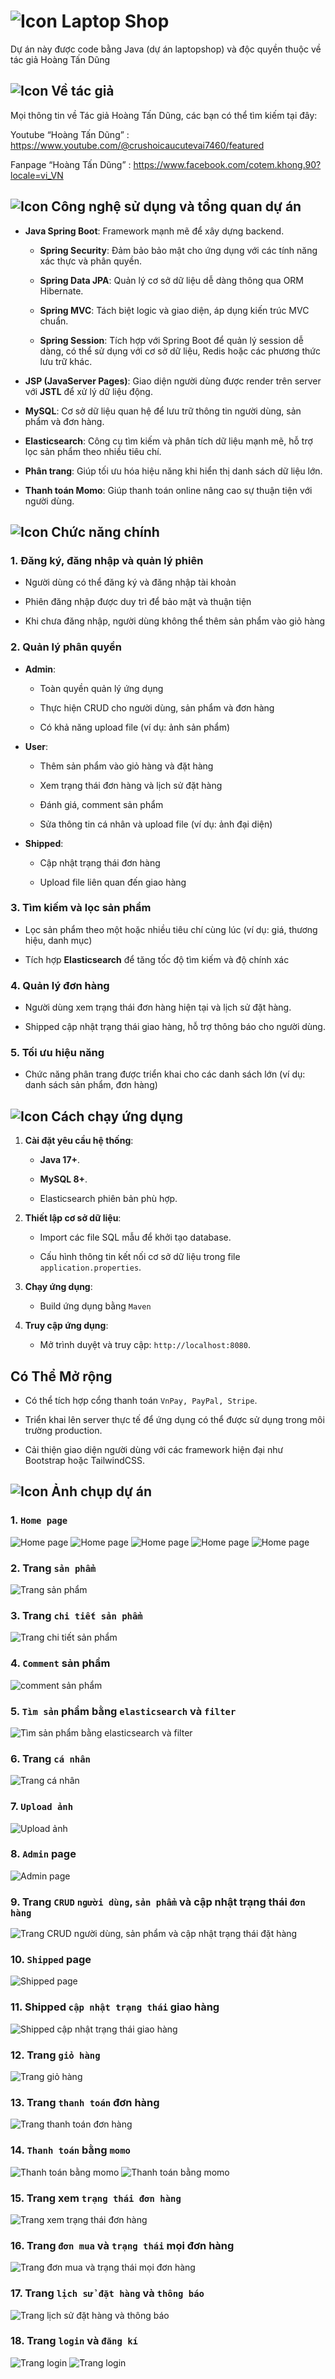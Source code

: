 # ![Icon](https://img.icons8.com/?size=35&id=104233&format=png&color=000000) Laptop Shop

Dự án này được code bằng Java (dự án laptopshop) và độc quyền thuộc về tác giả Hoàng Tấn Dũng

## ![Icon](https://img.icons8.com/?size=20&id=21838&format=png&color=000000) Về tác giả

Mọi thông tin về Tác giả Hoàng Tấn Dũng, các bạn có thể tìm kiếm tại đây:

Youtube “Hoàng Tấn Dũng” : https://www.youtube.com/@crushoicaucutevai7460/featured

Fanpage “Hoàng Tấn Dũng” : https://www.facebook.com/cotem.khong.90?locale=vi_VN

## ![Icon](https://img.icons8.com/?size=25&id=43259&format=png&color=000000) Công nghệ sử dụng và tổng quan dự án

- **Java Spring Boot**: Framework mạnh mẽ để xây dựng backend.

  - **Spring Security**: Đảm bảo bảo mật cho ứng dụng với các tính năng xác thực và phân quyền.

  - **Spring Data JPA**: Quản lý cơ sở dữ liệu dễ dàng thông qua ORM Hibernate.

  - **Spring MVC**: Tách biệt logic và giao diện, áp dụng kiến trúc MVC chuẩn.

  - **Spring Session**: Tích hợp với Spring Boot để quản lý session dễ dàng, có thể sử dụng với cơ sở dữ liệu, Redis hoặc các phương thức lưu trữ khác.

- **JSP (JavaServer Pages)**: Giao diện người dùng được render trên server với **JSTL** để xử lý dữ liệu động.

- **MySQL**: Cơ sở dữ liệu quan hệ để lưu trữ thông tin người dùng, sản phẩm và đơn hàng.

- **Elasticsearch**: Công cụ tìm kiếm và phân tích dữ liệu mạnh mẽ, hỗ trợ lọc sản phẩm theo nhiều tiêu chí.

- **Phân trang**: Giúp tối ưu hóa hiệu năng khi hiển thị danh sách dữ liệu lớn.

- **Thanh toán Momo**: Giúp thanh toán online nâng cao sự thuận tiện với người dùng.

## ![Icon](https://img.icons8.com/?size=30&id=111139&format=png&color=000000) Chức năng chính

### **1. Đăng ký, đăng nhập và quản lý phiên**

- Người dùng có thể đăng ký và đăng nhập tài khoản

- Phiên đăng nhập được duy trì để bảo mật và thuận tiện

- Khi chưa đăng nhập, người dùng không thể thêm sản phẩm vào giỏ hàng

### **2. Quản lý phân quyền**
- **Admin**:

  - Toàn quyền quản lý ứng dụng

  - Thực hiện CRUD cho người dùng, sản phẩm và đơn hàng

  - Có khả năng upload file (ví dụ: ảnh sản phẩm)

- **User**:

  - Thêm sản phẩm vào giỏ hàng và đặt hàng

  - Xem trạng thái đơn hàng và lịch sử đặt hàng

  - Đánh giá, comment sản phẩm

  - Sửa thông tin cá nhân và upload file (ví dụ: ảnh đại diện)

- **Shipped**:

  - Cập nhật trạng thái đơn hàng

  - Upload file liên quan đến giao hàng

### **3. Tìm kiếm và lọc sản phẩm**

- Lọc sản phẩm theo một hoặc nhiều tiêu chí cùng lúc (ví dụ: giá, thương hiệu, danh mục)

- Tích hợp **Elasticsearch** để tăng tốc độ tìm kiếm và độ chính xác

### **4. Quản lý đơn hàng**

- Người dùng xem trạng thái đơn hàng hiện tại và lịch sử đặt hàng.

- Shipped cập nhật trạng thái giao hàng, hỗ trợ thông báo cho người dùng.

### **5. Tối ưu hiệu năng**

- Chức năng phân trang được triển khai cho các danh sách lớn (ví dụ: danh sách sản phẩm, đơn hàng)

## ![Icon](https://img.icons8.com/?size=30&id=108805&format=png&color=000000) Cách chạy ứng dụng

1. **Cài đặt yêu cầu hệ thống**:

   - **Java 17+**.

   - **MySQL 8+**.

   - Elasticsearch phiên bản phù hợp.

2. **Thiết lập cơ sở dữ liệu**:

   - Import các file SQL mẫu để khởi tạo database.

   - Cấu hình thông tin kết nối cơ sở dữ liệu trong file `application.properties`.

3. **Chạy ứng dụng**:

   - Build ứng dụng bằng `Maven`

4. **Truy cập ứng dụng**:

   - Mở trình duyệt và truy cập: `http://localhost:8080`.

## **Có Thể Mở rộng**

- Có thể tích hợp cổng thanh toán `VnPay, PayPal, Stripe`.

- Triển khai lên server thực tế để ứng dụng có thể được sử dụng trong môi trường production.

- Cải thiện giao diện người dùng với các framework hiện đại như Bootstrap hoặc TailwindCSS.

## ![Icon](https://img.icons8.com/?size=30&id=9YgKo9PXNHu4&format=png&color=000000) Ảnh chụp dự án

### 1. `Home page`

![Home page](https://github.com/dung11122005/image_github/blob/master/laptopshop/homepage.png)
![Home page](https://github.com/dung11122005/image_github/blob/master/laptopshop/homepage2.png)
![Home page](https://github.com/dung11122005/image_github/blob/master/laptopshop/homepage3.png)
![Home page](https://github.com/dung11122005/image_github/blob/master/laptopshop/homepage4.png)
![Home page](https://github.com/dung11122005/image_github/blob/master/laptopshop/homepage5.png)

### 2. Trang `sản phẩm`

![Trang sản phẩm](https://github.com/dung11122005/image_github/blob/master/laptopshop/sanpham.png)

### 3. Trang `chi tiết sản phẩm`

![Trang chi tiết sản phẩm](https://github.com/dung11122005/image_github/blob/master/laptopshop/chi_tiet_sp.png)

### 4. `Comment` sản phẩm

![comment sản phẩm](https://github.com/dung11122005/image_github/blob/master/laptopshop/cmt.png)

### 5. `Tìm sản` phẩm bằng `elasticsearch` và `filter`

![Tìm sản phẩm bằng elasticsearch và filter](https://github.com/dung11122005/image_github/blob/master/laptopshop/search.png)

### 6. Trang `cá nhân`

![Trang cá nhân](https://github.com/dung11122005/image_github/blob/master/laptopshop/trang_ca_nhan.png)

### 7. `Upload ảnh`

![Upload ảnh](https://github.com/dung11122005/image_github/blob/master/laptopshop/upload_file.png)

### 8. `Admin` page

![Admin page](https://github.com/dung11122005/image_github/blob/master/laptopshop/admin_page.png)

### 9. Trang `CRUD` `người dùng`, `sản phẩm` và cập nhật trạng thái `đơn hàng`

![Trang CRUD người dùng, sản phẩm và cập nhật trạng thái đặt hàng](https://github.com/dung11122005/image_github/blob/master/laptopshop/crud_user_sp.png)

### 10. `Shipped` page

![Shipped page](https://github.com/dung11122005/image_github/blob/master/laptopshop/page_shipper.png)

### 11. Shipped `cập nhật trạng thái` giao hàng

![Shipped cập nhật trạng thái giao hàng](https://github.com/dung11122005/image_github/blob/master/laptopshop/update_order.png)

### 12. Trang `giỏ hàng`

![Trang giỏ hàng](https://github.com/dung11122005/image_github/blob/master/laptopshop/gio_hang.png)

### 13. Trang `thanh toán` đơn hàng

![Trang thanh toán đơn hàng](https://github.com/dung11122005/image_github/blob/master/laptopshop/trang_thanh_toan.png)

### 14. `Thanh toán` bằng `momo`

![Thanh toán bằng momo](https://github.com/dung11122005/image_github/blob/master/laptopshop/thanh_toan_momo2.png)
![Thanh toán bằng momo](https://github.com/dung11122005/image_github/blob/master/laptopshop/thanh_toan_Momo.png)

### 15. Trang xem `trạng thái đơn hàng`

![Trang xem trạng thái đơn hàng](https://github.com/dung11122005/image_github/blob/master/laptopshop/status.png)

### 16. Trang `đơn mua` và `trạng thái` mọi đơn hàng

![Trang đơn mua và trạng thái mọi đơn hàng](https://github.com/dung11122005/image_github/blob/master/laptopshop/trang_mua_trang_thai.png)

### 17. Trang `lịch sử đặt hàng` và `thông báo`

![Trang lịch sử đặt hàng và thông báo](https://github.com/dung11122005/image_github/blob/master/laptopshop/lich_su_dat_hang.png)

### 18. Trang `login` và `đăng kí`

![Trang login](https://github.com/dung11122005/image_github/blob/master/laptopshop/login.png)
![Trang login](https://github.com/dung11122005/image_github/blob/master/laptopshop/dang_ki.png)